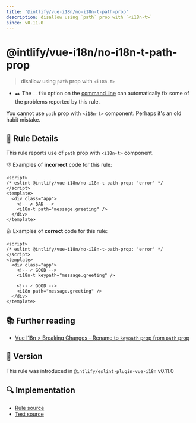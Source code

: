 ```yaml
---
title: '@intlify/vue-i18n/no-i18n-t-path-prop'
description: disallow using `path` prop with `<i18n-t>`
since: v0.11.0
---
```


# @intlify/vue-i18n/no-i18n-t-path-prop

> disallow using `path` prop with `<i18n-t>`

- :black_nib:️ The `--fix` option on the [command line](http://eslint.org/docs/user-guide/command-line-interface#fix) can automatically fix some of the problems reported by this rule.

You cannot use `path` prop with `<i18n-t>` component. Perhaps it's an old habit mistake.

## :book: Rule Details

This rule reports use of `path` prop with `<i18n-t>` component.

:-1: Examples of **incorrect** code for this rule:

<eslint-code-block fix>

<!-- eslint-skip -->

```vue
<script>
/* eslint @intlify/vue-i18n/no-i18n-t-path-prop: 'error' */
</script>
<template>
  <div class="app">
    <!-- ✗ BAD -->
    <i18n-t path="message.greeting" />
  </div>
</template>
```

</eslint-code-block>

:+1: Examples of **correct** code for this rule:

<eslint-code-block fix>

<!-- eslint-skip -->

```vue
<script>
/* eslint @intlify/vue-i18n/no-i18n-t-path-prop: 'error' */
</script>
<template>
  <div class="app">
    <!-- ✓ GOOD -->
    <i18n-t keypath="message.greeting" />

    <!-- ✓ GOOD -->
    <i18n path="message.greeting" />
  </div>
</template>
```

</eslint-code-block>

## :books: Further reading

- [Vue I18n > Breaking Changes - Rename to `keypath` prop from `path` prop](https://vue-i18n.intlify.dev/guide/migration/breaking.html#rename-to-keypath-prop-from-path-prop)

## :rocket: Version

This rule was introduced in `@intlify/eslint-plugin-vue-i18n` v0.11.0

## :mag: Implementation

- [Rule source](https://github.com/intlify/eslint-plugin-vue-i18n/blob/master/lib/rules/no-i18n-t-path-prop.ts)
- [Test source](https://github.com/intlify/eslint-plugin-vue-i18n/tree/master/tests/lib/rules/no-i18n-t-path-prop.ts)
